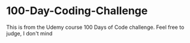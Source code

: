 # 100-Day-Coding-Challenge

This is from the Udemy course 100 Days of Code challenge.
Feel free to judge, I don't mind
